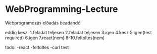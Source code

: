# WebProgramming-Lecture
Webprogramozás előadás beadandó



eddig kesz:
1.feladat teljesen
2.feladat teljesen
3.igen
4.kesz
5.igen(test required)
6.igen
7.react(nem)
8-10.feltoltes(nem) 

todo:
-react
-feltoltes
-curl test
